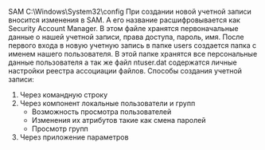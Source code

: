 SAM C:\Windows\System32\config
При создании новой учетной записи вносится изменения в SAM.
А его название расшифровывается как Security Account Manager.
В этом файле хранятся первоначальные данные о нашей учетной записи, права доступа, пароль, имя.
После первого входа в новую учетную запись в папке users создается папка с именем нашего пользователя.
В этой папке хранятся все персональные данные пользователя а так же файл ntuser.dat
содержатся личные настройки реестра ассоциации файлов. 
Способы создания учетной записи: 
1. Через командную строку
2. Через компонент локальные пользователи и групп
	- Возможность просмотра пользователей 
	- Изменения их атрибутов такие как смена паролей 
	- Просмотр групп
3. Через приложение параметров
